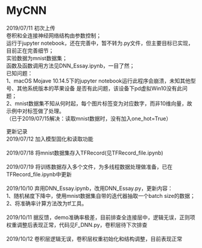 # MyCNN</br>
2019/07/11 初次上传</br>
卷积和全连接神经网络结构由参数控制；</br>
运行于jupyter notebook，还在完善中，暂不转为.py文件，但主要目标已实现，目前正在完善细节；</br>
实验数据为mnist数据集；</br>
函数及函数调用方法见DNN_Essay.ipynb，一目了然；</br>
已知问题：</br>
1、macOS Mojave 10.14.5下的jupyter notebook运行此程序会崩溃，未知其他型号、其他系统版本的苹果设备
是否有此问题，该设备下pd虚拟Win10没有此问题；</br>
2、mnist数据集不知从何时起，每个图片标签变为对应数字，而非10维向量，故示例中对标签做了处理。</br>
（已于2019/07/15解决：读取mnist数据时，没有加入one_hot=True）</br>

更新记录</br>
2019/07/12 加入模型固化和读取功能</br>
</br>
2019/07/18 将mnist数据集存入TFRecord(见TFRecord_file.ipynb)</br>
</br>
2019/07/19 将训练数据存入多个文件，为多线程数据处理做准备，已在TFRecord_file.ipynb中更新</br>
</br>
2019/10/10 弃用DNN_Essay.ipynb，改用DNN_Essay.py，更新内容：</br>
1、随机梯度下降中，使用mnist数据集自带的迭代器抽取一个batch size的数据；</br>
2、将准确率计算方法改为tf工具。</br>
</br>
2019/10/11 据反馈，demo准确率极差，目前排查全连接层中，逻辑无误，正则项权重调整后表现正常，代码见F_DNN.py，卷积层待下次排查</br>
</br>
2019/10/12 卷积层逻辑无误，卷积层权重初始化和结构调整，目前表现正常</br>
